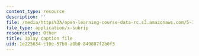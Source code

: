 ```yaml
---
content_type: resource
description: ''
file: /media/https%3A/open-learning-course-data-rc.s3.amazonaws.com/5-112-principles-of-chemical-science-fall-2005/1e225634c10e57b0a0b0849887f2b0f3_-uEwMV9DHZo.vtt
file_type: application/x-subrip
resourcetype: Other
title: 3play caption file
uid: 1e225634-c10e-57b0-a0b0-849887f2b0f3
---
```

